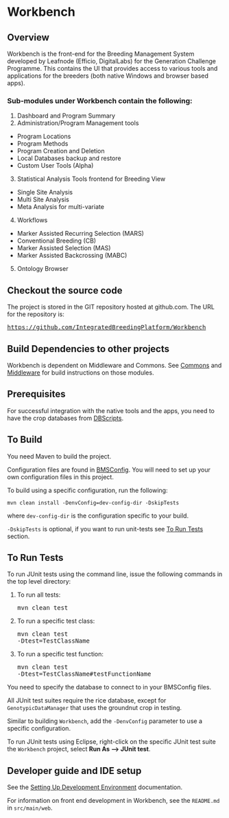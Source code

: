 Workbench
============

Overview
----------
Workbench is the front-end for the Breeding Management System developed by Leafnode (Efficio, DigitalLabs) for the Generation Challenge Programme.
This contains the UI that provides access to various tools and applications for the breeders (both native Windows and browser based apps).

### Sub-modules under Workbench contain the following:

1. Dashboard and Program Summary
2. Administration/Program Management tools
 - Program Locations
 - Program Methods
 - Program Creation and Deletion
 - Local Databases backup and restore
 - Custom User Tools (Alpha)
3. Statistical Analysis Tools frontend for Breeding View
 - Single Site Analysis
 - Multi Site Analysis
 - Meta Analysis for multi-variate
4. Workflows
 - Marker Assisted Recurring Selection (MARS)
 - Conventional Breeding (CB)
 - Marker Assisted Selection (MAS)
 - Marker Assisted Backcrossing (MABC)
5. Ontology Browser

Checkout the source code
-----------------------
The project is stored in the GIT repository hosted at github.com.  The URL for the repository is: 
[<pre>https://github.com/IntegratedBreedingPlatform/Workbench</pre>][workbench_git_link]

Build Dependencies to other projects
-------------------------------
Workbench is dependent on Middleware and Commons. See [Commons][commons_git_link] and [Middleware][middleware_git_link] for build instructions on those modules.

Prerequisites
----------------
For successful integration with the native tools and the apps, you need to have the crop databases from [DBScripts][dbscripts_git_link].

To Build
----------
You need Maven to build the project.

Configuration files are found in [BMSConfig][bmsconfig_git_link]. You will need to set up your own configuration files in this project.

To build using a specific configuration, run the following:

	mvn clean install -DenvConfig=dev-config-dir -DskipTests  
 
where `dev-config-dir` is the configuration specific to your build.

`-DskipTests` is optional, if you want to run unit-tests see [To Run Tests](#to-run-tests) section.

To Run Tests
--------------
To run JUnit tests using the command line, issue the following commands in the top level directory:

1. To run all tests: <pre>mvn clean test</pre>
2. To run a specific test class: <pre>mvn clean test -Dtest=TestClassName</pre>
3. To run a specific test function: <pre>mvn clean test -Dtest=TestClassName#testFunctionName</pre>

You need to specify the database to connect to in your BMSConfig files. 

All JUnit test suites require the rice database, except for `GenotypicDataManager` that uses the groundnut crop in testing.

Similar to building `Workbench`, add the `-DenvConfig` parameter to use a specific configuration.

To run JUnit tests using Eclipse, right-click on the specific JUnit test suite the `Workbench` project, select __Run As --> JUnit test__.

Developer guide and IDE setup
-------------------
See the [Setting Up Development Environment](https://github.com/IntegratedBreedingPlatform/Documentation/wiki/Setting-Up-Development-Environment) documentation.

For information on front end development in Workbench, see the `README.md` in `src/main/web`.

[commons_git_link]: https://github.com/IntegratedBreedingPlatform/Commons
[middleware_git_link]: https://github.com/IntegratedBreedingPlatform/Middleware
[workbench_git_link]: https://github.com/IntegratedBreedingPlatform/Workbench
[dbscripts_git_link]: https://github.com/IntegratedBreedingPlatform/DBScripts
[bmsconfig_git_link]: https://github.com/IntegratedBreedingPlatform/BMSConfig-v25
